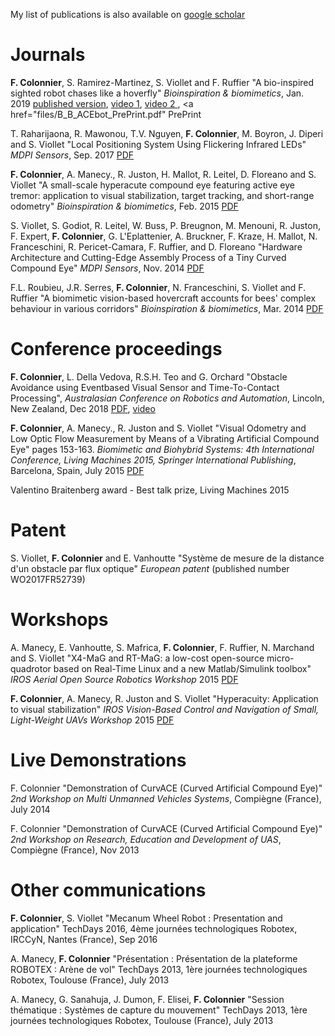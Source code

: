 <!--
.. title: Publications
.. slug: publications
.. date: 2019-05-03 17:36:17 UTC+08:00
.. tags: 
.. category: 
.. link: 
.. description: 
.. type: text
-->

My list of publications is also available on <a href="https://scholar.google.com.sg/citations?hl=en&user=sxMxQZoAAAAJ"> google scholar</a>

<h1> Journals </h1>

<b>F. Colonnier</b>, S. Ramirez-Martinez, S. Viollet and F. Ruffier "A bio-inspired sighted robot chases like a hoverfly" <i>Bioinspiration & biomimetics</i>, Jan. 2019 
<a href="https://iopscience.iop.org/article/10.1088/1748-3190/aaffa4/pdf"> published version</a>, <a href="https://youtu.be/kdjJ6t7d2pM"> video 1</a>, <a href="https://youtu.be/fciQr0o0G7g"> video 2 </a>, <a href="files/B_B_ACEbot_PrePrint.pdf" PrePrint</a>

T. Raharijaona, R. Mawonou, T.V. Nguyen, <b>F. Colonnier</b>, M. Boyron, J. Diperi and S. Viollet "Local Positioning System Using Flickering Infrared LEDs" <i>MDPI Sensors</i>, Sep. 2017
<a href="https://www.mdpi.com/1424-8220/17/11/2518/pdf"> PDF </a>

<b>F. Colonnier</b>, A. Manecy., R. Juston, H. Mallot, R. Leitel, D. Floreano and S. Viollet "A small-scale hyperacute compound eye featuring active eye tremor: application to visual stabilization, target tracking, and short-range odometry" <i>Bioinspiration & biomimetics</i>, Feb. 2015 <a href="https://iopscience.iop.org/article/10.1088/1748-3190/10/2/026002/pdf"> PDF </a>

S. Viollet, S.  Godiot, R. Leitel, W. Buss, P. Breugnon, M. Menouni, R. Juston, F. Expert, <b>F. Colonnier</b>, G. L'Eplattenier, A. Bruckner, F. Kraze, H. Mallot, N. Franceschini, R. Pericet-Camara, F. Ruffier, and D. Floreano "Hardware Architecture and Cutting-Edge Assembly Process of a Tiny Curved Compound Eye" <i>MDPI Sensors</i>, Nov. 2014 <a href=" https://doi.org/10.3390/s141121702"> PDF </a>

F.L. Roubieu, J.R. Serres, <b>F. Colonnier</b>, N. Franceschini, S. Viollet and F. Ruffier
"A biomimetic vision-based hovercraft accounts for bees' complex behaviour in various corridors"  <i>Bioinspiration & biomimetics</i>, Mar. 2014 <a href="https://iopscience.iop.org/article/10.1088/1748-3182/9/3/036003/pdf"> PDF </a>

<h1> Conference proceedings </h1>

<b>F. Colonnier</b>, L. Della Vedova, R.S.H. Teo and G. Orchard "Obstacle Avoidance using Eventbased Visual Sensor and Time-To-Contact Processing", <i>Australasian Conference on Robotics and Automation</i>, Lincoln, New Zealand, Dec 2018 <a href="https://ssl.linklings.net/conferences/acra/acra2018_proceedings/views/includes/files/pap104s1-file1.pdf"> PDF</a>, <a href="https://linklings.s3.amazonaws.com/organizations/acra/acra2018/submissions/stype101/UGjfY-pap104s1-file2.mp4"> video</a>

<b>F. Colonnier</b>, A. Manecy., R. Juston and S. Viollet "Visual Odometry and Low Optic Flow Measurement by Means of a Vibrating Artificial Compound Eye" pages 153-163. <i>Biomimetic and Biohybrid Systems: 4th International Conference, Living Machines 2015, Springer International Publishing</i>, Barcelona, Spain, July 2015
<a href="https://www.researchgate.net/profile/Stephane_Viollet/publication/300636423_Visual_Odometry_and_Low_Optic_Flow_Measurement_by_Means_of_a_Vibrating_Artificial_Compound_Eye/links/57d9157c08ae6399a39a8f64/Visual-Odometry-and-Low-Optic-Flow-Measurement-by-Means-of-a-Vibrating-Artificial-Compound-Eye.pdf"> PDF</a>

Valentino Braitenberg award - Best talk prize, Living Machines 2015

<h1>Patent</h1>

S. Viollet, <b>F. Colonnier</b> and E. Vanhoutte "Système de mesure de la distance d'un obstacle par flux optique" <i>European patent</i> (published number WO2017FR52739)

<h1>Workshops</h1>
A. Manecy, E. Vanhoutte, S. Mafrica, <b>F. Colonnier</b>, F. Ruffier, N. Marchand and S. Viollet "X4-MaG and RT-MaG: a low-cost open-source micro-quadrotor based on Real-Time Linux and a new Matlab/Simulink toolbox" <i>IROS Aerial Open Source Robotics Workshop</i> 2015 <a href="files/Abstract_IROS_X4.pdf"> PDF </a>

<b>F. Colonnier</b>, A. Manecy, R. Juston and S. Viollet "Hyperacuity: Application to visual stabilization"
<i>IROS Vision-Based Control and Navigation of Small, Light-Weight UAVs Workshop</i> 2015 <a href="files/Abstract_IROS_HyperRob.pdf"> PDF </a>

<h1>Live Demonstrations</h1>

F. Colonnier "Demonstration of CurvACE (Curved Artificial Compound Eye)" <i>2nd Workshop on Multi Unmanned Vehicles Systems</i>, Compiègne (France), July 2014

F. Colonnier "Demonstration of CurvACE (Curved Artificial Compound Eye)" <i>2nd Workshop on Research, Education and Development of UAS</i>, Compiègne (France), Nov 2013

<h1>Other communications</h1>

<b>F. Colonnier</b>, S. Viollet "Mecanum Wheel Robot : Presentation and application" TechDays 2016, 4ème journées technologiques Robotex, IRCCyN, Nantes (France), Sep 2016

A. Manecy, <b>F. Colonnier</b> "Présentation : Présentation de la plateforme ROBOTEX : Arène de vol" TechDays 2013, 1ère journées technologiques Robotex, Toulouse (France), July 2013

A. Manecy, G. Sanahuja, J. Dumon, F. Elisei, <b>F. Colonnier</b> "Session thématique : Systèmes de capture du mouvement" TechDays 2013, 1ère journées technologiques Robotex, Toulouse (France), July 2013

